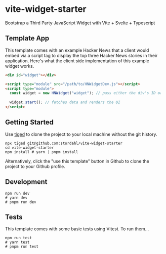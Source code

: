 # vite-widget-starter

Bootstrap a Third Party JavaScript Widget with Vite + Svelte + Typescript

## Template App

This template comes with an example Hacker News that a client would embed via a script tag to display the top three Hacker News stories in their application. Here's what the client side implementation of this example widget works.

```html
<div id="widget"></div>

<script type="module" src="/path/to/HNWidgetDev.js"></script>
<script type="module">
  const widget = new HNWidget("widget"); // pass either the div's ID or a reference to the HTMLElement
      
  widget.start(); // fetches data and renders the UI
</script>
```

## Getting Started

Use [tiged](https://github.com/tiged/tiged) to clone the project to your local machine without the git
history. 

```shell
npx tiged git@github.com:stordahl/vite-widget-starter
cd vite-widget-starter
npm install # yarn | pnpm install
```

Alternatively, click the "use this template" button in Github to clone
the project to your Github profile.

## Development

```shell
npm run dev 
# yarn dev
# pnpm run dev
```

## Tests

This template comes with some basic tests using Vitest. To run them...

```shell
npm run test
# yarn test
# pnpm run test
```
